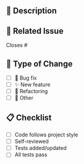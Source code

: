 ## 📝 Description

## 🔗 Related Issue

Closes #

## 🎯 Type of Change

- [ ] 🐛 Bug fix
- [ ] ✨ New feature
- [ ] 🔧 Refactoring
- [ ] 🔄 Other

## 📋 Checklist

- [ ] Code follows project style
- [ ] Self-reviewed
- [ ] Tests added/updated
- [ ] All tests pass

